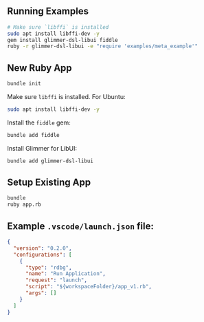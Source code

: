 ## Running Examples

```sh
# Make sure `libffi` is installed
sudo apt install libffi-dev -y
gem install glimmer-dsl-libui fiddle
ruby -r glimmer-dsl-libui -e "require 'examples/meta_example'"
```

## New Ruby App

```sh
bundle init
```

Make sure `libffi` is installed. For Ubuntu:

```sh
sudo apt install libffi-dev -y
```

Install the `fiddle` gem:

```sh
bundle add fiddle
```

Install Glimmer for LibUI:

```sh
bundle add glimmer-dsl-libui
```

## Setup Existing App

```sh
bundle
ruby app.rb
```

## Example `.vscode/launch.json` file:

```json
{
  "version": "0.2.0",
  "configurations": [
    {
      "type": "rdbg",
      "name": "Run Application",
      "request": "launch",
      "script": "${workspaceFolder}/app_v1.rb",
      "args": []
    }
  ]
}
```
